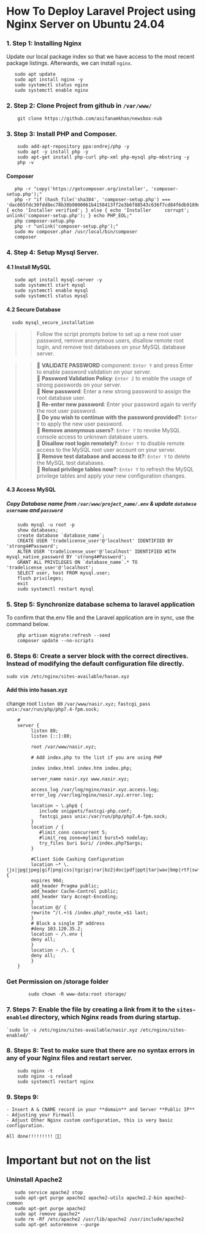 # How To Deploy Laravel Project using Nginx Server on Ubuntu 24.04

### 1. Step 1: Installing Nginx
 Update our local package index so that we have access to the most recent package listings. Afterwards, we can install `nginx`.
 	
 ```
	sudo apt update
	sudo apt install nginx -y
	sudo systemctl status nginx
	sudo systemctl enable nginx
 ```
### 2. Step 2: Clone Project from github in `/var/www/`
```
	git clone https://github.com/asifanamkhan/newsbox-nub
```
### 3. Step 3: Install PHP and Composer.
```
	sudo add-apt-repository ppa:ondrej/php -y
	sudo apt -y install php -y
	sudo apt-get install php-curl php-xml php-mysql php-mbstring -y
 	php -v
```
#### Composer
 ```
  	php -r "copy('https://getcomposer.org/installer', 'composer-setup.php');"
	php -r "if (hash_file('sha384', 'composer-setup.php') === 'dac665fdc30fdd8ec78b38b9800061b4150413ff2e3b6f88543c636f7cd84f6db9189d43a81e5503cda447da73c7e5b6') { echo 'Installer verified'; } else { echo 'Installer 	corrupt'; unlink('composer-setup.php'); } echo PHP_EOL;"
	php composer-setup.php
	php -r "unlink('composer-setup.php');"
	sudo mv composer.phar /usr/local/bin/composer
	composer
 ```

### 4. Step 4: Setup Mysql Server.
#### 4.1 Install MySQL
 ```
  	sudo apt install mysql-server -y
   	sudo systemctl start mysql
 	sudo systemctl enable mysql
	sudo systemctl status mysql
```
#### 4.2 Secure Database
  ``` 
   	sudo mysql_secure_installation 
  ```
     
>> Follow the script prompts below to set up a new root user password, remove anonymous users, disallow remote root login, and remove test databases on your MySQL database server.
 
>>🔷 **VALIDATE PASSWORD** component: `Enter Y` and press Enter to enable password validation on your server.\
🔷 **Password Validation Policy**: `Enter 2` to enable the usage of strong passwords on your server.\
🔷 **New password**: Enter a new strong password to assign the root database user.\
🔷 **Re-enter new password**: Enter your password again to verify the root user password.\
🔷 **Do you wish to continue with the password provided?**: `Enter Y` to apply the new user password.\
🔷 **Remove anonymous users?**: `Enter Y` to revoke MySQL console access to unknown database users.\
🔷 **Disallow root login remotely?**: `Enter Y` to disable remote access to the MySQL root user account on your server.\
🔷 **Remove test database and access to it?**: `Enter Y` to delete the MySQL test databases.\
🔷 **Reload privilege tables now?**: `Enter Y` to refresh the MySQL privilege tables and apply your new configuration changes. 

#### 4.3 Access MySQL
##### Copy Database name from `/var/www/project_name/.env` & update `databese username` and `password` 
```
	sudo mysql -u root -p
	show databases;
	create database `database_name`;
	CREATE USER 'tradelicense_user'@'localhost' IDENTIFIED BY 'strong4#Password';
	ALTER USER 'tradelicense_user'@'localhost' IDENTIFIED WITH mysql_native_password BY 'strong4#Password';  
	GRANT ALL PRIVILEGES ON `database_name`.* TO 'tradelicense_user'@'localhost';
	SELECT user, host FROM mysql.user;
	flush privileges;
	exit
	sudo systemctl restart mysql
```
### 5. Step 5: Synchronize database schema to laravel application

To confirm that the.env file and the Laravel application are in sync, use the command below.
```
  	php artisan migrate:refresh --seed
   	composer update --no-scripts
```

### 6. Steps 6: Create a server block with the correct directives. Instead of modifying the default configuration file directly.
`sudo vim /etc/nginx/sites-available/hasan.xyz`

#### Add this into hasan.xyz
change root `listen 80` `/var/www/nasir.xyz;` `fastcgi_pass unix:/var/run/php/php7.4-fpm.sock;`
```
	#
	server {
		 listen 80;
		 listen [::]:80;
		 
		 root /var/www/nasir.xyz;

		 # Add index.php to the list if you are using PHP

		 index index.html index.htm index.php;

		 server_name nasir.xyz www.nasir.xyz;

		 access_log /var/log/nginx/nasir.xyz.access.log;
		 error_log /var/log/nginx/nasir.xyz.error.log;

		 location ~ \.php$ {
			include snippets/fastcgi-php.conf;
			fastcgi_pass unix:/var/run/php/php7.4-fpm.sock;
		 }
		 location / {
			#limit_conn concurrent 5;
			#limit_req zone=mylimit burst=5 nodelay;
			try_files $uri $uri/ /index.php?$args;
		 }
		  
		 #Client Side Cashing Configuration
		 location ~* \.(js|jpg|jpeg|gif|png|css|tgz|gz|rar|bz2|doc|pdf|ppt|tar|wav|bmp|rtf|swf|ico|flv|txt|woff|woff2|svg)$ {
		 expires 90d;
		 add_header Pragma public;
		 add_header Cache-Control public;
		 add_header Vary Accept-Encoding;
		 }
		 location @/ {
		 rewrite ^/(.+)$ /index.php?_route_=$1 last;
		 }
		 # Block a single IP address
		 #deny 103.120.35.2;
		 location ~ /\.env {
		 deny all;
		 }
		 location ~ /\. {
		 deny all;
		 }
	}
```
 ### Get Permission on /storage folder
```
    	sudo chown -R www-data:root storage/
```
### 7. Steps 7: Enable the file by creating a link from it to the `sites-enabled` directory, which Nginx reads from during startup.

	`sudo ln -s /etc/nginx/sites-available/nasir.xyz /etc/nginx/sites-enabled/`

### 8. Steps 8: Test to make sure that there are no syntax errors in any of your Nginx files and restart server.
```
	sudo nginx -t
	sudo nginx -s reload
	sudo systemctl restart nginx
```
### 9. Steps 9: 

	- Insert A & CNAME record in your **domain** and Server **Public IP**
	- Adjusting your Firewall
	- Adjust Other Nginx custom configuration, this is very basic configuration.

	All done!!!!!!!!! 🚀💥

 # Important but not on the list
 ### Uninstall Apache2
 ```
  	sudo service apache2 stop
   	sudo apt-get purge apache2 apache2-utils apache2.2-bin apache2-common
	sudo apt-get purge apache2
 	sudo apt remove apache2*
 	sudo rm -Rf /etc/apache2 /usr/lib/apache2 /usr/include/apache2
  	sudo apt-get autoremove --purge
 ```
 
